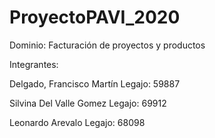 # ProyectoPAVI_2020
Dominio: Facturación de proyectos y productos

Integrantes:

Delgado, Francisco Martín
Legajo: 59887

Silvina Del Valle Gomez
Legajo: 69912

Leonardo Arevalo
Legajo: 68098
